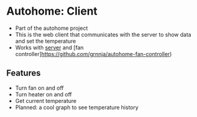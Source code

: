# Autohome: Client
* Part of the autohome project<br />
* This is the web client that communicates with the server to show data and set the temperature<br />
* Works with [server](https://github.com/grnnja/autohome-server) and [fan controller]https://github.com/grnnja/autohome-fan-controller)
## Features
* Turn fan on and off
* Turn heater on and off
* Get current temperature
* Planned: a cool graph to see temperature history

